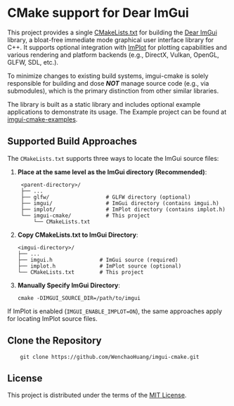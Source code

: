 # CMake support for Dear ImGui

This project provides a single [CMakeLists.txt](./CMakeLists.txt) for building the [Dear ImGui](https://github.com/ocornut/imgui) library, a bloat-free immediate mode graphical user interface library for C++.
It supports optional integration with [ImPlot](https://github.com/epezent/implot) for plotting capabilities and various rendering and platform backends (e.g., DirectX, Vulkan, OpenGL, GLFW, SDL, etc.).

To minimize changes to existing build systems, imgui-cmake is solely responsible for building and dose ***NOT*** manage source code (e.g., via submodules), which is the primary distinction from other similar libraries.

The library is built as a static library and includes optional example applications to demonstrate its usage.
The Example project can be found at [imgui-cmake-examples](https://github.com/WenchaoHuang/imgui-cmake-examples.git).

## Supported Build Approaches
The `CMakeLists.txt` supports three ways to locate the ImGui source files:
1. **Place at the same level as the ImGui directory (Recommended)**:
    ```
     <parent-directory>/
     ├── ...
     ├── glfw/                  # GLFW directory (optional)
     ├── imgui/                 # ImGui directory (contains imgui.h)
     ├── implot/                # ImPlot directory (contains implot.h)
     └── imgui-cmake/           # This project
         └── CMakeLists.txt
    ```
2. **Copy CMakeLists.txt to ImGui Directory**:
     ```
     <imgui-directory>/
     ├── ...
     ├── imgui.h               # ImGui source (required)
     ├── implot.h              # ImPlot source (optional)
     └── CMakeLists.txt        # This project
     ```
3. **Manually Specify ImGui Directory**:
    ```
    cmake -DIMGUI_SOURCE_DIR=/path/to/imgui
    ```
If ImPlot is enabled (`IMGUI_ENABLE_IMPLOT=ON`), the same approaches apply for locating ImPlot source files.

## Clone the Repository
```
    git clone https://github.com/WenchaoHuang/imgui-cmake.git
```

## License
This project is distributed under the terms of the [MIT License](LICENSE).
